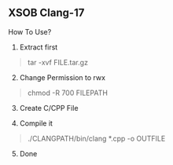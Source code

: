 ## XSOB Clang-17

How To Use?
1. Extract first
> tar -xvf FILE.tar.gz

2. Change Permission to rwx
> chmod -R 700 FILEPATH

3. Create C/CPP File

4. Compile it
> ./CLANGPATH/bin/clang *.cpp -o OUTFILE

5. Done
